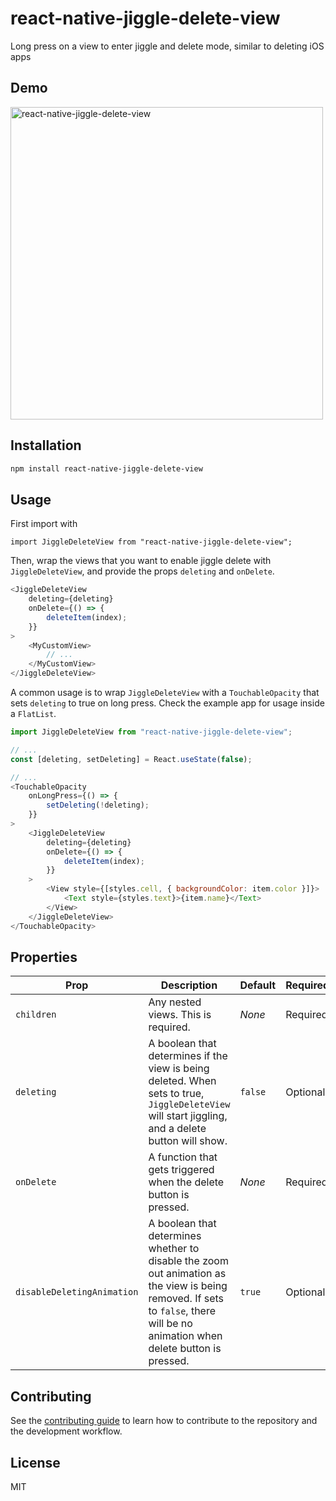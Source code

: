 # react-native-jiggle-delete-view

Long press on a view to enter jiggle and delete mode, similar to deleting iOS apps

## Demo
<img src="https://i.imgur.com/ukE40IM.gif" height="500" alt="react-native-jiggle-delete-view"/>

## Installation

```sh
npm install react-native-jiggle-delete-view
```

## Usage
First import with

`import JiggleDeleteView from "react-native-jiggle-delete-view";`

Then, wrap the views that you want to enable jiggle delete with `JiggleDeleteView`, and provide the props `deleting` and `onDelete`.

```js
<JiggleDeleteView
	deleting={deleting}
	onDelete={() => {
		deleteItem(index);
	}}
>
	<MyCustomView>
		// ...
	</MyCustomView>
</JiggleDeleteView>
```

A common usage is to wrap `JiggleDeleteView` with a `TouchableOpacity` that sets `deleting` to true on long press. Check the example app for usage inside a `FlatList`.
```js
import JiggleDeleteView from "react-native-jiggle-delete-view";

// ...
const [deleting, setDeleting] = React.useState(false);

// ...
<TouchableOpacity
	onLongPress={() => {
		setDeleting(!deleting);
	}}
>
	<JiggleDeleteView
		deleting={deleting}
		onDelete={() => {
			deleteItem(index);
		}}
	>
		<View style={[styles.cell, { backgroundColor: item.color }]}>
			<Text style={styles.text}>{item.name}</Text>
		</View>
	</JiggleDeleteView>
</TouchableOpacity>
```

## Properties
| **Prop**   | **Description** | **Default** | **Required** |
|------------|-------------|--------------|---|
| `children` | Any nested views. This is required.  | *None*      | Required  |
| `deleting` | A boolean that determines if the view is being deleted. When sets to true, `JiggleDeleteView` will start jiggling, and a delete button will show. | `false` | Optional  |
| `onDelete` | A function that gets triggered when the delete button is pressed. | *None* | Required |
| `disableDeletingAnimation` | A boolean that determines whether to disable the zoom out animation as the view is being removed. If sets to `false`, there will be no animation when delete button is pressed. | `true` | Optional |


## Contributing

See the [contributing guide](CONTRIBUTING.md) to learn how to contribute to the repository and the development workflow.

## License

MIT
